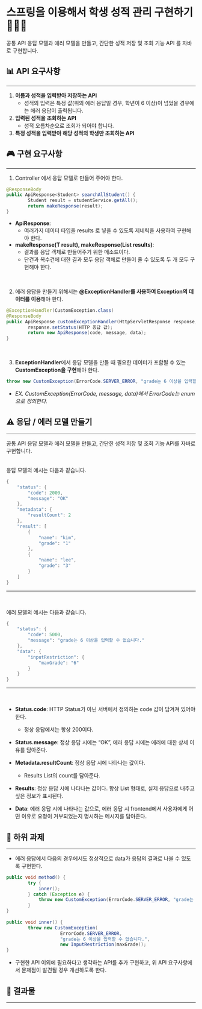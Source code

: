 # 스프링을 이용해서 학생 성적 관리 구현하기 🧑🏻‍🎓

공통 API 응답 모델과 에러 모델을 만들고, 간단한 성적 저장 및 조회 기능 API 를 자바로 구현합니다.

## 📊 API 요구사항

---
1. **이름과 성적을 입력받아 저장하는 API**
    - 성적의 입력은 특정 값(위의 에러 응답일 경우, 학년이 6 이상)이 넘었을 경우에는 에러 응답이 출력됩니다.
2. **입력된 성적을 조회하는 API**
    - 성적 오름차순으로 조회가 되어야 합니다.
3. **특정 성적을 입력받아 해당 성적의 학생만 조회하는 API**

## 🎮 구현 요구사항

---
1. Controller 에서 응답 모델로 만들어 주어야 한다.

```java
@ResponseBody
public ApiResponse<Student> searchAllStudent() {
		Student result = studentService.getAll();
		return makeResponse(result);
}
```

- **ApiResponse<T>**:
    - 여러가지 데이터 타입을 results 로 넣을 수 있도록 제네릭을 사용하여 구현해야 한다.
- **makeResponse(T result), makeResponse(List<T> results)**:
    - 결과를 응답 객체로 만들어주기 위한 메소드이다.
    - 단건과 복수건에 대한 결과 모두 응답 객체로 만들어 줄 수 있도록 두 개 모두 구현해야 한다.

<br>

2. 에러 응답을 만들기 위해서는 **@ExceptionHandler를 사용하여 Exception의 데이터를 이용**해야 한다.

```java
@ExceptionHandler(CustomException.class)
@ResponseBody
public ApiResponse customExceptionHandler(HttpServletResponse response, CustomException e) {
		response.setStatus(HTTP 응답 값);
		return new ApiResponse(code, message, data);
}
```

<br>

3. **ExceptionHandler**에서 응답 모델을 만들 때 필요한 데이터가 포함될 수 있는 **CustomException을 구현**해야 한다.

```java
throw new CustomException(ErrorCode.SERVER_ERROR, "grade는 6 이상을 입력할 수 없습니다.", new InputRestriction(maxGrade));
```

- *EX. CustomException(ErrorCode, message, data)에서 ErrorCode는 enum으로 정의한다.*


## ⚠️ 응답 / 에러 모델 만들기

---
공통 API 응답 모델과 에러 모델을 만들고, 간단한 성적 저장 및 조회 기능 API를 자바로 구현합니다.

<br>
응답 모델의 예시는 다음과 같습니다.

```java
{
    "status": {
        "code": 2000,
        "message": "OK"
    },
    "metadata": {
        "resultCount": 2
    },
    "result": [
        {
            "name": "kim",
            "grade": "1"
        }, 
        {
            "name": "lee",
            "grade": "3"
        }
    ]
}
```

---
<br>

에러 모델의 예시는 다음과 같습니다.

```java
{
    "status": {
        "code": 5000,
        "message": "grade는 6 이상을 입력할 수 없습니다."
    },
    "data": {
        "inputRestriction": {
            "maxGrade": "6"
        }
    }
}
```


---
<br>

- **Status.code**: HTTP Status가 아닌 서버에서 정의하는 code 값이 담겨져 있어야 한다.
  - 정상 응답에서는 항상 200이다.

- **Status.message**: 정상 응답 시에는 “OK”, 에러 응답 시에는 에러에 대한 상세 이유를 담아준다.

- **Metadata.resultCount**: 정상 응답 시에 나타나는 값이다.
  - Results List의 count를 담아준다.

- **Results**: 정상 응답 시에 나타나는 값이다. 항상 List 형태로, 실제 응답으로 내주고 싶은 정보가 표시된다.

- **Data**: 에러 응답 시에 나타나는 값으로, 에러 응답 시 frontend에서 사용자에게 어떤 이유로 요청이 거부되었는지 명시하는 메시지를 담아준다.


## 📑 하위 과제

---
- 에러 응답에서 다음의 경우에서도 정상적으로 data가 응답의 결과로 나올 수 있도록 구현한다.

```java
public void method() {
		try {
			inner();
		} catch (Exception e) {
			throw new CustomException(ErrorCode.SERVER_ERROR, "grade는 6 이상을 입력할 수 없습니다.", null);
		}
}
		
public void inner() {
		throw new CustomException(
					ErrorCode.SERVER_ERROR, 
					"grade는 6 이상을 입력할 수 없습니다.", 
					new InputRestriction(maxGrade));
}
```

- 구현한 API 이외에 필요하다고 생각하는 API를 추가 구현하고, 위 API 요구사항에서 문제점이 발견될 경우 개선하도록 한다.

## 📂 결과물

---
